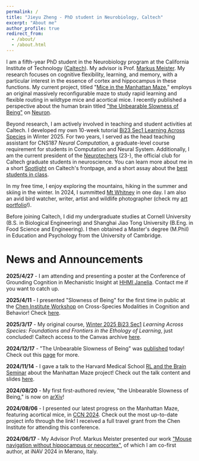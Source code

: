 ```yaml
---
permalink: /
title: "Jieyu Zheng - PhD student in Neurobiology, Caltech"
excerpt: "About me"
author_profile: true
redirect_from: 
  - /about/
  - /about.html
---
```


I am a fifth-year PhD student in the Neurobiology program at the California Institute of Technology ([Caltech](https://neuroscience.caltech.edu/)). My advisor is Prof. [Markus Meister](https://meisterlab.caltech.edu/markusmeister). My research focuses on cognitive flexibility, learning, and memory, with a particular interest in the essence of cortex and hippocampus in these functions. My current project, titled "[Mice in the Manhattan Maze](https://jieyusz.github.io/publication/manhattan)," employs an original massively reconfigurable maze to study rapid learning and flexible routing in wildtype mice and acortical mice. I recently published a perspective about the human brain titled ["the Unbearable Slowness of Being"](https://jieyusz.github.io/publication/2024_zheng_slowness) on [Neuron](https://doi.org/10.1016/j.neuron.2024.11.008).

Beyond research, I am actively involved in teaching and student activities at Caltech. I developed my own 10-week tutorial [Bi23 Sec1 Learning Across Species](https://jieyusz.github.io/teaching/2025-bi23) in Winter 2025. For two years, I served as the head teaching assistant for CNS187 *Neural Computation*, a graduate-level course requirement for students in Computation and Neural System. Additionally, I am the current president of the [Neurotechers](https://neurotechers.caltech.edu/) (23-), the official club for Caltech graduate students in neuroscience. You can learn more about me in a short [Spotlight](https://thisis.caltech.edu/person-spotlight-listing?p=2) on Caltech's frontpage, and a short assay about the [best students in class](https://magazine.caltech.edu/post/caltech-initiative-for-students). 

In my free time, I enjoy exploring the mountains, hiking in the summer and skiing in the winter. In 2024, I summitted [Mt Whitney](https://en.wikipedia.org/wiki/Mount_Whitney) in one day. I am also an avid bird watcher, writer, artist and wildlife photographer (check my [art portfolio](https://jieyusz.github.io/portfolio/)!). 

Before joining Caltech, I did my undergraduate studies at Cornell University (B.S. in Biological Engineering) and Shanghai Jiao Tong University (B.Eng. in Food Science and Engineering). I then obtained a Master's degree (M.Phil) in Education and Psychology from the University of Cambridge. 


News and Announcements
======

**2025/4/27** - I am attending and presenting a poster at the Conference of Grounding Cognition in Mechanistic Insight at [HHMI Janelia](https://www.janelia.org/you-janelia/conferences/grounding-cognition-in-mechanistic-insight). Contact me if you want to catch up. 

**2025/4/11** - I presented "Slowness of Being" for the first time in public at the [Chen Institute Workshop](https://neuroscience.caltech.edu/programs/workshops/chen-institute-workshop-cross-species-modalities) on Cross-Species Modalities in Cognition and Behavior! Check [here](https://jieyusz.github.io/talks/2025_chen_workshop). 

**2025/3/17** - My original course, [Winter 2025 Bi23 Sec1](https://jieyusz.github.io/teaching/2025-bi23) *Learning Across Species: Foundations and Frontiers in the Ethology of Learning*, just concluded! Caltech access to the Canvas archive [here](https://caltech.instructure.com/courses/8300).

**2024/12/17** - "The Unbearable Slowness of Being" was [published](https://doi.org/10.1016/j.neuron.2024.11.008) today! Check out this [page](https://jieyusz.github.io/publication/2024_zheng_slowness) for more.

**2024/11/14** - I gave a talk to the Harvard Medical School [RL and the Brain Seminar](https://www.rlandthebrain.com/) about the Manhattan Maze project! Check out the talk content and slides [here](https://jieyusz.github.io/talks/2024_harvard_rl_brain).

**2024/08/20** - My first first-authored review, "the Unbearable Slowness of Being," is now on [arXiv](https://doi.org/10.48550/arXiv.2408.10234)! 

**2024/08/06** - I presented our latest progress on the Manhattan Maze, featuring acortical mice, in [CCN 2024](https://jieyusz.github.io/publication/manhattan_ccn). Check out the most up-to-date project info through the link! I received a full travel grant from the Chen Institute for attending this conference. 

**2024/06/17** - My Advisor Prof. Markus Meister presented our work ["Mouse navigation without hippocampus or neocortex"](https://inavsymposium.com/wp-content/uploads/2024/06/Poster_abstracts_iNAV2024.pdf), of which I am co-first author, at iNAV 2024 in Merano, Italy. 
